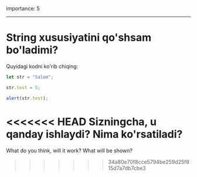 importance: 5

---

# String xususiyatini qo'shsam bo'ladimi?


Quyidagi kodni ko'rib chiqing:

```js
let str = "Salom";

str.test = 5;

alert(str.test);
```

<<<<<<< HEAD
Sizningcha, u qanday ishlaydi? Nima ko'rsatiladi?
=======
What do you think, will it work? What will be shown?
>>>>>>> 34a80e70f8cce5794be259d25f815d7a7db7cbe3
